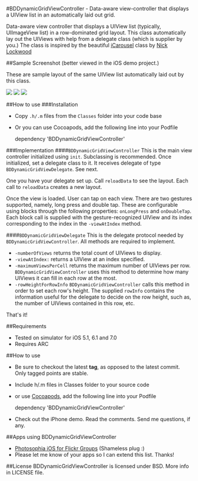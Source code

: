 #BDDynamicGridViewController - Data-aware view-controller that displays a UIView list in an automatically laid out grid.

Data-aware view controller that displays a UIView list (typically, UIImageView list) in a row-dominated grid layout. This class automatically lay out the UIViews with help from a delegate class (which is supplier by you.) The class is inspired by the beautiful [iCarousel](https://github.com/nicklockwood/iCarousel) class by [Nick Lockwood](https://github.com/nicklockwood)

##Sample Screenshot (better viewed in the iOS demo project.)

These are sample layout of the same UIView list automatically laid out by this class.

[![](https://github.com/norsez/BDDynamicGridViewController/raw/master/BDDynamicGridViewDemo/screencap1.png)](https://github.com/norsez/BDDynamicGridViewController/raw/master/BDDynamicGridViewDemo/screencap1.png) [![](https://github.com/norsez/BDDynamicGridViewController/raw/master/BDDynamicGridViewDemo/screencap2.png)](https://github.com/norsez/BDDynamicGridViewController/raw/master/BDDynamicGridViewDemo/screencap2.png) [![](https://github.com/norsez/BDDynamicGridViewController/raw/master/BDDynamicGridViewDemo/screencap3.png)](https://github.com/norsez/BDDynamicGridViewController/raw/master/BDDynamicGridViewDemo/screencap3.png)

##How to use
###Installation 
- Copy `.h/.m` files from the `Classes` folder into your code base
- Or you can use Cocoapods, add the following line into your Podfile

    dependency 'BDDynamicGridViewController'

###Implementation
####`BDDynamicGridViewController`
This is the main view controller initialized using `init`. Subclassing is recommended. Once initialized, set a delegate class to it. It receives delegate of type `BDDynamicGridViewDelegate`. See next. 

One you have your delegate set up. Call `reloadData` to see the layout. Each call to `reloadData` creates a new layout.

Once the view is loaded. User can tap on each view. There are two gestures supported, namely, long press and double tap. These are configurable using blocks through the following properties: `onLongPress` and `onDoubleTap`. Each block call is supplied with the gesture-recognized UIView and its index corresponding to the index in the `-viewAtIndex` method.


####`BDDynamicGridViewDelegate`
This is the delegate protocol needed by `BDDynamicGridViewController`. All methods are required to implement.

- `-numberOfViews` returns the total count of UIViews to display.
- `-viewAtIndex:` returns a UIView at an index specified.
- `-maximumViewsPerCell` returns the maximum number of UIViews per row. `BDDynamicGridViewController` uses this method to determine how many UIViews it can fill in each row at the most.
- `-rowHeightForRowInfo` `BDDynamicGridViewController` calls this method in order to set each row's height. The supplied `rowInfo` contains the information useful for the delegate to decide on the row height, such as, the number of UIViews contained in this row, etc.

That's it!

##Requirements
- Tested on simulator for iOS 5.1, 6.1 and 7.0
- Requires ARC


##How to use
- Be sure to checkout the latest __tag__, as opposed to the latest commit. Only tagged points are stable.
- Include h/.m files in Classes folder to your source code
- or use [Cocoapods](https://github.com/CocoaPods/CocoaPods/), add the following line into your Podfile

    dependency 'BDDynamicGridViewController'
    
- Check out the iPhone demo. Read the comments. Send me questions, if any.

##Apps using BDDynamicGridViewController

- [Photosophia iOS for Flickr Groups](http://www.google.com/url?sa=t&rct=j&q=photosophia%20app&source=web&cd=4&cad=rja&ved=0CDYQFjAD&url=http%3A%2F%2Fitunes.apple.com%2Fus%2Fapp%2Fphotosophia-for-flickr-groups%2Fid530161971%3Fmt%3D8&ei=2DA8UPDzEcLsrAed3YGwAQ&usg=AFQjCNEqFsfzipOIXDlFn1gzTmcioNsV2A&sig2=4J9p4wXIWYC-rGLzF5LXbg) (Shameless plug :)
- Please let me know of your apps so I can extend this list. Thanks!

##License
BDDynamicGridViewController is licensed under BSD. More info in LICENSE file.
